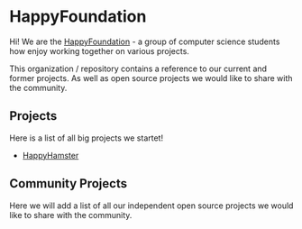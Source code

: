 # HappyFoundation
Hi!
We are the [HappyFoundation](https://github.com/HappyFoundation) - a group of computer science students how enjoy working together on various projects.

This organization / repository contains a reference to our current and former projects.
As well as open source projects we would like to share with the community.

## Projects
Here is a list of all big projects we startet!
* [HappyHamster](https://github.com/HappyFoundation/HappyHamster)

## Community Projects
Here we will add a list of all our independent open source projects we would like to share with the community.

